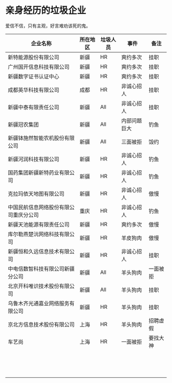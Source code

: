 # 亲身经历的垃圾企业

爱信不信，只有主观，好言难劝该死的鬼。

| 企业名称                               | 所在地区 | 垃圾人员 | 事件         | 备注     |
| -------------------------------------- | -------- | -------- | ------------ | -------- |
| 新特能源股份有限公司                   | 新疆     | HR       | 爽约多次     | 挂职     |
| 广州国开信息科技有限公司               | 新疆     | HR       | 爽约多次     | 挂职     |
| 新疆数字证书认证中心                   | 新疆     | HR       | 爽约多次     | 挂职     |
| 成都英华科技有限公司                   | 成都     | HR       | 非诚心招人   | 挂职     |
| 新疆中泰有限责任公司                   | 新疆     | All      | 非诚心招人   | 挂职     |
| 新疆冠农集团                           | 新疆     | All      | 内部问题巨大 | 钓鱼     |
| 新疆钵施然智能农机股份有限公司         | 新疆     | All      | 三面被拒     | 毁约     |
| 新疆河润科技有限公司                   | 新疆     | HR       | 非诚心招人   | 钓鱼     |
| 国药集团新疆新特药业有限公司           | 新疆     | HR       | 非诚心招人   | 钓鱼     |
| 克拉玛依天地图有限公司                 | 新疆     | HR       | 非诚心招人   | 傲慢     |
| 中国民航信息网络股份有限公司重庆分公司 | 重庆     | HR       | 非诚心招人   | 钓鱼     |
| 新疆天池能源有限责任公司               | 新疆     | HR       | 爽约多次     | 傲慢     |
| 库尔勒燕楚沅网络科技有限公司           | 新疆     | HR       | 羊皮狗肉     | 傲慢     |
| 新疆恒和久远信息技术有限公司           | 新疆     | HR       | 非诚心招人   | 挂职     |
| 中电信数智科技有限公司新疆分公司       | 新疆     | All      | 羊头狗肉     | 一面被拒 |
| 北京开科唯识技术股份有限公司           | 新疆     | All      | 羊头狗肉     | 挂职     |
| 乌鲁木齐光通嘉业网络服务有限公司       | 新疆     | HR    | 羊头狗肉    | 挂职      |
| 京北方信息技术股份有限公司             |上海      |HR       |羊头狗肉  | 招聘虚假   |
| 车艺尚                                 |上海      |HR        |一面被拒    | 要找大神 |
|                                        |          |          |              |          |
|                                        |          |          |              |          |
|                                        |          |          |              |          |
|                                        |          |          |              |          |
|                                        |          |          |              |          |
|                                        |          |          |              |          |
|                                        |          |          |              |          |
|                                        |          |          |              |          |
|                                        |          |          |              |          |
|                                        |          |          |              |          |
|                                        |          |          |              |          |
|                                        |          |          |              |          |
|                                        |          |          |              |          |
|                                        |          |          |              |          |